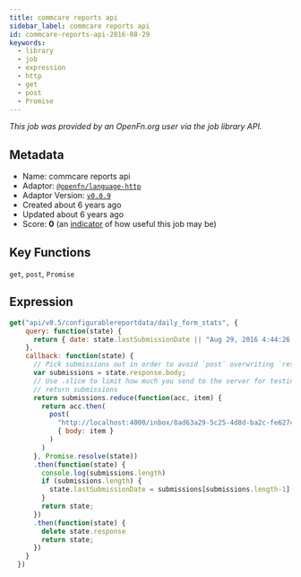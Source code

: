 ```yaml
---
title: commcare reports api
sidebar_label: commcare reports api
id: commcare-reports-api-2016-08-29
keywords:
  - library
  - job
  - expression
  - http
  - get
  - post
  - Promise
---
```


<em>This job was provided by an OpenFn.org user via the job library API.</em>

## Metadata

- Name: commcare reports api
- Adaptor: [`@openfn/language-http`](https://www.github.com/openfn/language-http)
- Adaptor Version: [`v0.0.9`](https://www.github.com/openfn/language-http/releases/tag/v0.0.9)
- Created about 6 years ago
- Updated about 6 years ago
- Score: <b>0</b> (an [indicator](/adaptors/library/#library-scores) of how useful this job may be)

## Key Functions

`get`, `post`, `Promise`

## Expression

```js
get("api/v0.5/configurablereportdata/daily_form_stats", {
    query: function(state) {
      return { date: state.lastSubmissionDate || "Aug 29, 2016 4:44:26 PM" }
    },
    callback: function(state) {
      // Pick submissions out in order to avoid `post` overwriting `response`.
      var submissions = state.response.body;
      // Use .slice to limit how much you send to the server for testing
      // return submissions
      return submissions.reduce(function(acc, item) {
        return acc.then(
          post(
            "http://localhost:4000/inbox/8ad63a29-5c25-4d8d-ba2c-fe6274dcfbab",
            { body: item }
          )
        )
      }, Promise.resolve(state))
      .then(function(state) {
        console.log(submissions.length)
        if (submissions.length) {
          state.lastSubmissionDate = submissions[submissions.length-1].SubmissionDate
        }
        return state;
      })
      .then(function(state) {
        delete state.response
        return state;
      })
    }
  })
```
